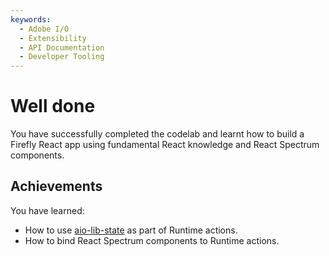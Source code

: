 ```yaml
---
keywords:
  - Adobe I/O
  - Extensibility
  - API Documentation
  - Developer Tooling
---
```


# Well done

You have successfully completed the codelab and learnt how to build a Firefly React app using fundamental React knowledge and React Spectrum components.

## Achievements

You have learned: 

* How to use [aio-lib-state](https://github.com/adobe/aio-lib-state) as part of Runtime actions.
* How to bind React Spectrum components to Runtime actions.        